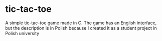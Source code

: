 # tic-tac-toe
A simple tic-tac-toe game made in C.
The game has an English interface, but the description is in Polish because I created it as a student project in Polish university

